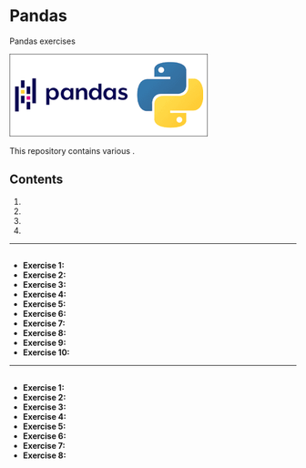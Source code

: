 # Pandas
 Pandas exercises

 ![alt text](image.png)


This repository contains various .

## Contents

1. [](#)
2. [](#)
3. [](#)
4. [](#)

---

## 

- **Exercise 1:** 
- **Exercise 2:** 
- **Exercise 3:** 
- **Exercise 4:** 
- **Exercise 5:** 
- **Exercise 6:** 
- **Exercise 7:** 
- **Exercise 8:** 
- **Exercise 9:** 
- **Exercise 10:** 

---

## 

- **Exercise 1:** 
- **Exercise 2:** 
- **Exercise 3:** 
- **Exercise 4:** 
- **Exercise 5:** 
- **Exercise 6:** 
- **Exercise 7:** 
- **Exercise 8:** 